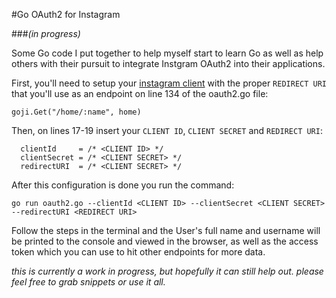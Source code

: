 #Go OAuth2 for Instagram

###*(in progress)*

Some Go code I put together to help myself start to learn Go as well as help others with their pursuit to integrate Instgram OAuth2 into their applications.

First, you'll need to setup your [instagram client](http://instagram.com/developer/clients/manage/) with the proper `REDIRECT URI` that you'll use as an endpoint on line 134 of the oauth2.go file:

```
goji.Get("/home/:name", home)
```

Then, on lines 17-19 insert your `CLIENT ID`, `CLIENT SECRET` and `REDIRECT URI`:

```
  clientId     = /* <CLIENT ID> */ 
  clientSecret = /* <CLIENT SECRET> */
  redirectURI  = /* <CLIENT SECRET> */
```

After this configuration is done you run the command:

`go run oauth2.go --clientId <CLIENT ID> --clientSecret <CLIENT SECRET> --redirectURI <REDIRECT URI>`

Follow the steps in the terminal and the User's full name and username will be printed to the console and viewed in the browser, as well as the access token which you can use to hit other endpoints for more data.

*this is currently a work in progress, but hopefully it can still help out. please feel free to grab snippets or use it all.*